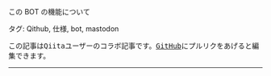 この BOT の機能について

タグ: Qithub, 仕様, bot, mastodon

<kbd>この記事はQiitaユーザーのコラボ記事です。[GitHub](https://github.com/Qithub-BOT/items/)にプルリクをあげると編集できます。</kbd>

----
